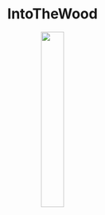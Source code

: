 <h1 align="center">IntoTheWood</h1>
<p align="center">
<img src="https://user-images.githubusercontent.com/72517530/176467834-edf808d6-1699-4447-874a-ad57ccfca2b9.png" width=30%>
</p>
